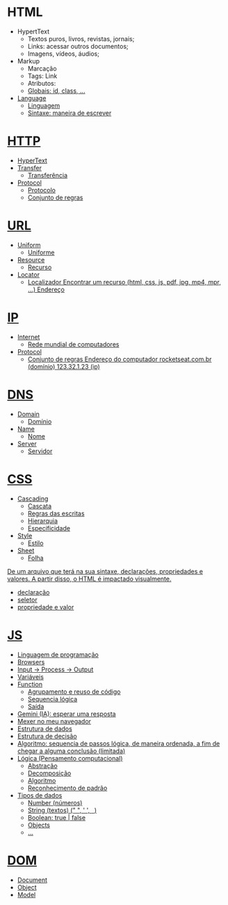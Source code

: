 # HTML
- HypertText
    - Textos puros, livros, revistas, jornais;
    - Links: acessar outros documentos;
    - Imagens, vídeos, áudios;
- Markup
    - Marcação
    - Tags: <a> Link </a>
    - Atributos: <a href="https://rocketseat.com.br">
    - Globais: id, class, ...
- Language
    - Linguagem
    - Sintaxe: maneira de escrever

# HTTP
- HyperText
- Transfer
    - Transferência
- Protocol
    - Protocolo
    - Conjunto de regras

# URL
- Uniform
    - Uniforme
- Resource
    - Recurso
- Locator
    - Localizador
Encontrar um recurso (html, css, js, pdf, jpg, mp4, mpr, ...)
Endereço

# IP
- Internet
  - Rede mundial de computadores
- Protocol
  - Conjunto de regras
Endereço do computador
rocketseat.com.br (domínio)
123.32.1.23 (ip)

# DNS
- Domain
  - Domínio
- Name
  - Nome
- Server
  - Servidor

# CSS

- Cascading
  - Cascata
  - Regras das escritas
  - Hierarquia
  - Especificidade
- Style
  - Estilo
- Sheet
  - Folha

De um arquivo que terá na sua sintaxe, declarações, propriedades e valores.
A partir disso, o HTML é impactado visualmente.

- declaração
- seletor
- propriedade e valor

# JS
- Linguagem de programação
- Browsers
- Input -> Process -> Output
- Variáveis
- Function
  - Agrupamento e reuso de código
  - Sequencia lógica
  - Saída
- Gemini (IA): esperar uma resposta
- Mexer no meu navegador
- Estrutura de dados
- Estrutura de decisão
- Algoritmo: sequencia de passos lógica, de maneira ordenada, a fim de chegar a alguma conclusão (limitada)
- Lógica (Pensamento computacional)
  - Abstração
  - Decomposição
  - Algoritmo
  - Reconhecimento de padrão
- Tipos de dados
  - Number (números)
  - String (textos) (" ",  ' ',  ` `)
  - Boolean: true | false
  - Objects
  - ...

# DOM
- Document
- Object
- Model